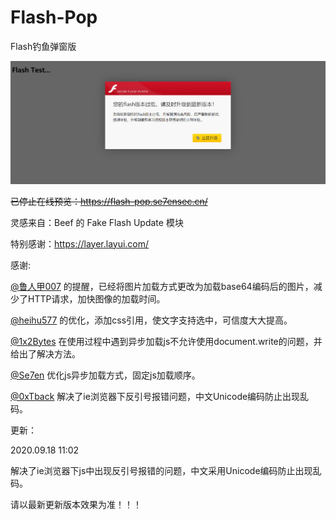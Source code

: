 # Flash-Pop

Flash钓鱼弹窗版

![](https://raw.githubusercontent.com/r00tSe7en/pictures/master/flashpop.png)

~~已停止在线预览：https://flash-pop.se7ensec.cn/~~



灵感来自：Beef 的 Fake Flash Update 模块

特别感谢：https://layer.layui.com/

感谢:

[@鲁人甲007](https://www.t00ls.net/members-profile-6993.html) 的提醒，已经将图片加载方式更改为加载base64编码后的图片，减少了HTTP请求，加快图像的加载时间。

[@heihu577](https://www.t00ls.net/members-topics-12029.html) 的优化，添加css引用，使文字支持选中，可信度大大提高。

[@1x2Bytes](https://b1eed.github.io/) 在使用过程中遇到异步加载js不允许使用document.write的问题，并给出了解决方法。

[@Se7en](https://github.com/r00tSe7en) 优化js异步加载方式，固定js加载顺序。

[@0xTback](https://www.t00ls.net/members-profile-6271.html) 解决了ie浏览器下反引号报错问题，中文Unicode编码防止出现乱码。

更新：

2020.09.18 11:02

解决了ie浏览器下js中出现反引号报错的问题，中文采用Unicode编码防止出现乱码。

请以最新更新版本效果为准！！！
